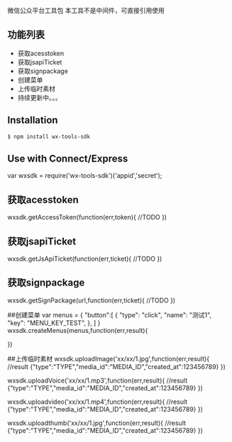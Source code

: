 微信公众平台工具包
本工具不是中间件，可直接引用使用

## 功能列表
- 获取acesstoken
- 获取jsapiTicket
- 获取signpackage
- 创建菜单
- 上传临时素材
- 持续更新中。。。

## Installation

```sh
$ npm install wx-tools-sdk
```

## Use with Connect/Express

var wxsdk = require('wx-tools-sdk')('appid','secret');

## 获取acesstoken
wxsdk.getAccessToken(function(err,token){
    //TODO
})

## 获取jsapiTicket
wxsdk.getJsApiTicket(function(err,ticket){
    //TODO
})

## 获取signpackage
wxsdk.getSignPackage(url,function(err,ticket){
    //TODO
})

##创建菜单
var menus = {
  "button":[
    {
      "type": "click",
      "name": "测试1",
      "key": "MENU_KEY_TEST",
    },
  ]
}
wxsdk.createMenus(menus,function(err,result){

})

##上传临时素材
wxsdk.uploadImage('xx/xx/1.jpg',function(err,result){
    //result {"type":"TYPE","media_id":"MEDIA_ID","created_at":123456789}
})

wxsdk.uploadVoice('xx/xx/1.mp3',function(err,result){
    //result {"type":"TYPE","media_id":"MEDIA_ID","created_at":123456789}
})

wxsdk.uploadvideo('xx/xx/1.mp4',function(err,result){
    //result {"type":"TYPE","media_id":"MEDIA_ID","created_at":123456789}
})

wxsdk.uploadthumb('xx/xx/1.jpg',function(err,result){
    //result {"type":"TYPE","media_id":"MEDIA_ID","created_at":123456789}
})